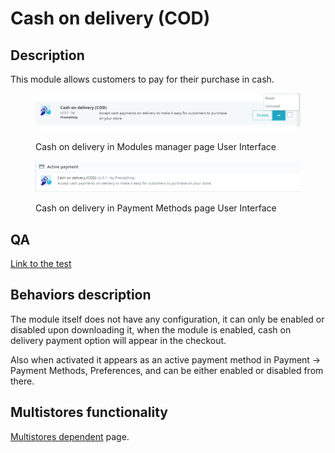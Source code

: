 # Cash on delivery (COD)

## Description

This module allows customers to pay for their purchase in cash.&#x20;

<figure><img src="../../../../../.gitbook/assets/image (22).png" alt="Cash on delivery in Modules manager page User Interface"><figcaption><p>Cash on delivery in Modules manager page User Interface</p></figcaption></figure>

<figure><img src="../../../../../.gitbook/assets/image (24).png" alt="Cash on delivery in Payment Methods page User Interface"><figcaption><p>Cash on delivery in Payment Methods page User Interface</p></figcaption></figure>

## QA&#x20;

[Link to the test](https://build.prestashop-project.org/test-scenarios/scenarios/core/functional/bo/modules/module-manager/modules.html)

## Behaviors description

The module itself does not have any configuration, it can only be enabled or disabled upon downloading it, when the module is enabled, cash on delivery payment option will appear in the checkout.

Also when activated it appears as an active payment method in Payment -> Payment Methods, Preferences, and can be either enabled or disabled from there.

## Multistores functionality

[Multistores dependent](../../../common-components/multistores-dependent.md) page.
